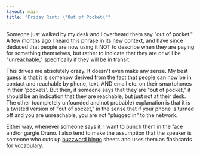```yaml
---
layout: main
title: "Friday Rant: \"Out of Pocket\""
---
```

Someone just walked by my desk and I overheard them say "out of pocket." A few
months ago I heard this phrase in its new context, and have since deduced that
people are now using it NOT to describe when they are paying for something
themselves, but rather to indicate that they are or will be "unreachable,"
specifically if they will be in transit.

  
This drives me absolutely crazy. It doesn't even make any sense. My best guess
is that it is somehow derived from the fact that people can now be in contact
and reachable by phone, text, AND email etc. on their smartphones in their
'pockets'. But then, if someone says that they are "out of pocket," it should
be an indication that they are reachable, but just not at their desk. The
other (completely unfounded and not probable) explanation is that it is a
twisted version of "out of socket," in the sense that if your phone is turned
off and you are unreachable, you are not "plugged in" to the network.

  
Either way, whenever someone says it, I want to punch them in the face and/or
gargle Drano. I also tend to make the assumption that the speaker is someone
who cuts up [buzzword bingo](http://lurkertech.com/buzzword-bingo/) sheets and
uses them as flashcards for vocabulary.

